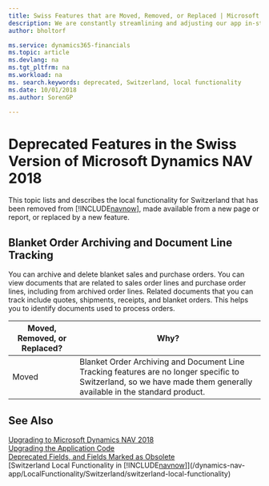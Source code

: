 ```yaml
---
title: Swiss Features that are Moved, Removed, or Replaced | Microsoft Docs
description: We are constantly streamlining and adjusting our app in-step with market developments. Read about the features for Switzerland that we have moved, removed, or replaced.
author: bholtorf

ms.service: dynamics365-financials
ms.topic: article
ms.devlang: na
ms.tgt_pltfrm: na
ms.workload: na
ms. search.keywords: deprecated, Switzerland, local functionality
ms.date: 10/01/2018
ms.author: SorenGP

---
```


# Deprecated Features in the Swiss Version of Microsoft Dynamics NAV 2018
This topic lists and describes the local functionality for Switzerland that has been removed from [!INCLUDE[navnow](../developer/includes/navnow_md.md)], made available from a new page or report, or replaced by a new feature.

## Blanket Order Archiving and Document Line Tracking
You can archive and delete blanket sales and purchase orders. You can view documents that are related to sales order lines and purchase order lines, including from archived order lines. Related documents that you can track include quotes, shipments, receipts, and blanket orders. This helps you to identify documents used to process orders.

|Moved, Removed, or Replaced?|Why?|
|----|----|
|Moved| Blanket Order Archiving and Document Line Tracking features are no longer specific to Switzerland, so we have made them generally available in the standard product. |

## See Also
[Upgrading to Microsoft Dynamics NAV 2018](upgrading-to-business-central.md)  
[Upgrading the Application Code](upgrading-the-application-code.md)  
[Deprecated Fields, and Fields Marked as Obsolete](deprecated-fields.md)  
[Switzerland Local Functionality in [!INCLUDE[navnow](../developer/includes/navnow_md.md)]](/dynamics-nav-app/LocalFunctionality/Switzerland/switzerland-local-functionality)  
